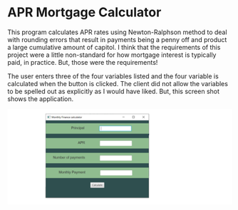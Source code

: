 # APR Mortgage Calculator

This program calculates APR rates using Newton-Ralphson method to deal with rounding errors that result in payments being a penny off and product a large cumulative amount of capitol. I think that the requirements of this project were a little non-standard for how mortgage interest is typically paid, in practice. But, those were the requirements! 

The user enters three of the four variables listed and the four variable is calculated when the button is clicked. The client did not allow the variables to be spelled out as explicitly as I would have liked. But, this screen shot shows the application. 



![APR Application](https://raw.githubusercontent.com/heathermortensen/APRCalculator/master/images/screenshot.png)

 